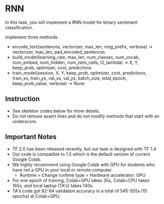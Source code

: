 # RNN

In this task, you will implement a RNN model for binary sentiment classification.

Implement three methods:
- encode_text(sentences, vectorizer, max_len, msg_prefix, verbose) -> vectorizer, max_len, pad_encoded_sentences
- build_model(learning_rate, max_len, num_classes, num_vocab, num_embed, num_hidden, num_lstm_cells, l2_lambda)
    -> X, Y, keep_prob, optimizer, cost, predictions
- train_model(session, X, Y, keep_prob, optimizer, cost, predictions,
              train_xs, train_ys, val_xs, val_ys, batch_size, total_epoch, keep_prob_value, verbose) -> None

## Instruction

* See skeleton codes below for more details.
* Do not remove assert lines and do not modify methods that start with an underscore.

## Important Notes
* TF 2.0 has been released recently, but our task is designed with TF 1.4
* Our code is compatible to 1.5 which is the default version of current Google Colab.
* We highly recommend using Google Colab with GPU for students who have not a GPU in your local or remote computer.
    - Runtime > Change runtime type > Hardware accelerator: GPU
* For one epoch of training, Colab+GPU takes 35s, Colab+CPU takes 165s, and local laptop (TA's) takes 140s.
* TA's code got 82-84 validation accuracy in a total of 545-555s (15 epochs) at Colab+GPU.